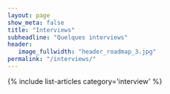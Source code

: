 ```yaml
---
layout: page
show_meta: false
title: "Interviews"
subheadline: "Quelques interviews"
header:
   image_fullwidth: "header_roadmap_3.jpg"
permalink: "/interviews/"
---
```


{% include list-articles category='interview' %}